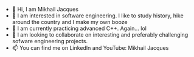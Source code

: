 - 👋 Hi, I am Mikhail Jacques
- 👀 I am interested in software engineering. I like to study history, hike around the country and I make my own booze
- 🌱 I am currently practicing advanced C++. Again... lol
- 💞️ I am looking to collaborate on interesting and preferably challenging sofware engineering projects.
- 📫 You can find me on LinkedIn and YouTube: Mikhail Jacques

<!---
MikhailJacques/MikhailJacques is a ✨ special ✨ repository because its `README.md` (this file) appears on your GitHub profile.
You can click the Preview link to take a look at your changes.
--->
